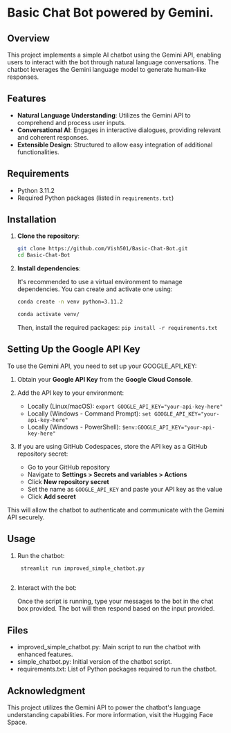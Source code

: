 # Basic Chat Bot powered by Gemini.

## Overview

This project implements a simple AI chatbot using the Gemini API, enabling users to interact with the bot through natural language conversations. The chatbot leverages the Gemini language model to generate human-like responses.

## Features

- **Natural Language Understanding**: Utilizes the Gemini API to comprehend and process user inputs.
- **Conversational AI**: Engages in interactive dialogues, providing relevant and coherent responses.
- **Extensible Design**: Structured to allow easy integration of additional functionalities.

## Requirements

- Python 3.11.2
- Required Python packages (listed in `requirements.txt`)

## Installation

1. **Clone the repository**:

     ```bash
     git clone https://github.com/Vish501/Basic-Chat-Bot.git
     cd Basic-Chat-Bot
    ```
     
2. **Install dependencies**:

    It's recommended to use a virtual environment to manage dependencies. You can create and activate one using:
   
     ```bash
     conda create -n venv python=3.11.2
    ```
     
     ```bash
    conda activate venv/
   ```
     Then, install the required packages: ```pip install -r requirements.txt```


## Setting Up the Google API Key

To use the Gemini API, you need to set up your GOOGLE_API_KEY:

1. Obtain your **Google API Key** from the **Google Cloud Console**.
2. Add the API key to your environment:
     - Locally (Linux/macOS): ```export GOOGLE_API_KEY="your-api-key-here"```
     - Locally (Windows - Command Prompt): ```set GOOGLE_API_KEY="your-api-key-here"```
     - Locally (Windows - PowerShell): ```$env:GOOGLE_API_KEY="your-api-key-here"```

3. If you are using GitHub Codespaces, store the API key as a GitHub repository secret:
     
     - Go to your GitHub repository
     - Navigate to **Settings > Secrets and variables > Actions**
     - Click **New repository secret**
     - Set the name as ```GOOGLE_API_KEY``` and paste your API key as the value
     - Click **Add secret**

This will allow the chatbot to authenticate and communicate with the Gemini API securely.

## Usage

1. Run the chatbot:

   ```bash
    streamlit run improved_simple_chatbot.py
  
2. Interact with the bot:

     Once the script is running, type your messages to the bot in the chat box provided. The bot will then respond based on the input provided.

## Files

- improved_simple_chatbot.py: Main script to run the chatbot with enhanced features.
- simple_chatbot.py: Initial version of the chatbot script.
- requirements.txt: List of Python packages required to run the chatbot.

## Acknowledgment

This project utilizes the Gemini API to power the chatbot's language understanding capabilities. For more information, visit the Hugging Face Space.
